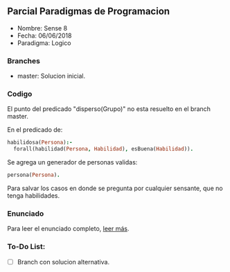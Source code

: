 ## Parcial Paradigmas de Programacion
- Nombre: Sense 8
- Fecha: 06/06/2018
- Paradigma: Logico

### Branches
- master: Solucion inicial.

### Codigo

El punto del predicado "disperso(Grupo)" no esta resuelto en el branch master.

En el predicado de:

```prolog
habilidosa(Persona):-
  forall(habilidad(Persona, Habilidad), esBuena(Habilidad)).
```
Se agrega un generador de personas validas:
```prolog
persona(Persona).
```
Para salvar los casos en donde se pregunta por cualquier sensante, que no tenga habilidades.

### Enunciado
Para leer el enunciado completo, [leer más](https://docs.google.com/document/d/1yVpgaZI06_nL9zvN3kJnY9uJlSdhI4IWK0Mok0b0OUo/edit).

### To-Do List:
- [ ] Branch con solucion alternativa.
